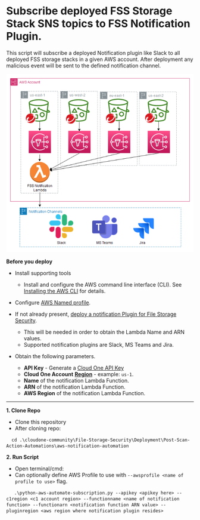 # Subscribe deployed FSS Storage Stack SNS topics to FSS Notification Plugin.
This script will subscribe a deployed Notification plugin like Slack to all deployed FSS storage stacks in a given AWS account. After deployment any malicious event will be sent to the defined notification channel. 

![architecture](diagram.png)

**Before you deploy**

   * Install supporting tools
        - Install and configure the AWS command line interface (CLI). 
        See [Installing the AWS CLI](https://docs.aws.amazon.com/cli/latest/userguide/cli-chap-install.html) for details.
   
   * Configure [AWS Named profile](https://docs.aws.amazon.com/cli/latest/userguide/cli-configure-profiles.html). 

   * If not already present, [deploy a notification Plugin for File Storage Security](https://github.com/trendmicro/cloudone-filestorage-plugins/tree/master/post-scan-actions/). 
      - This will be needed in order to obtain the Lambda Name and ARN values.
      - Supported notification plugins are Slack, MS Teams and Jira.
  
  * Obtain the following parameters.
      - **API Key** - Generate a [Cloud One API Key](https://cloudone.trendmicro.com/docs/account-and-user-management/c1-api-key/)
      - **Cloud One Account** [**Region**](https://cloudone.trendmicro.com/docs/identity-and-account-management/c1-regions/) - example: ```us-1```.
      - **Name** of the notification Lambda Function.
      - **ARN** of the notification Lambda Function.
      - **AWS Region** of the notification Lambda Function.
<hr>

**1. Clone Repo**
 - Clone this repository
 - After cloning repo:
 ```
   cd .\cloudone-community\File-Storage-Security\Deployment\Post-Scan-Action-Automations\aws-notification-automation
```

**2. Run Script**
   - Open terminal/cmd:
   - Can optionally define AWS Profile to use with ```--awsprofile <name of profile to use>``` flag.
   ```
      .\python-aws-automate-subscription.py --apikey <apikey here> --c1region <c1 account region> --functionname <name of notification function> --functionarn <notification function ARN value> --pluginregion <aws region where notification plugin resides>
   ```  

